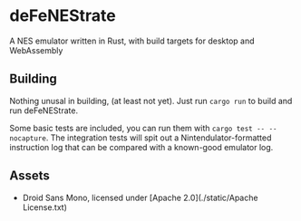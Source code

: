 # deFeNEStrate

A NES emulator written in Rust, with build targets for desktop and WebAssembly

## Building

Nothing unusal in building, (at least not yet). Just run `cargo run` to build
and run deFeNEStrate.

Some basic tests are included, you can run them with `cargo test -- --nocapture`.
The integration tests will spit out a Nintendulator-formatted instruction log
that can be compared with a known-good emulator log.

## Assets

 - Droid Sans Mono, licensed under [Apache 2.0](./static/Apache License.txt)

